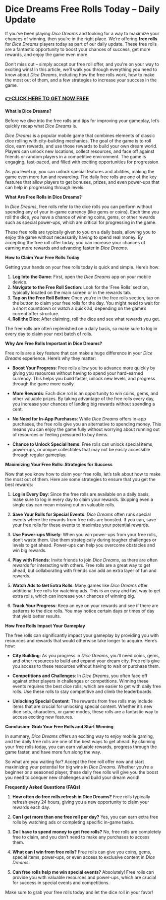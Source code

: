 # Dice Dreams Free Rolls Today – Daily Update

If you’ve been playing *Dice Dreams* and looking for a way to maximize your chances of winning, then you’re in the right place. We’re offering **free rolls** for *Dice Dreams* players today as part of our daily update. These free rolls are a fantastic opportunity to boost your chances of success, get more rewards, and enjoy the game even more.

Don’t miss out – simply accept our free roll offer, and you're on your way to exciting wins! In this article, we’ll walk you through everything you need to know about *Dice Dreams*, including how the free rolls work, how to make the most out of them, and a few strategies to increase your success in the game.

### [👉CLICK HERE TO GET NOW FREE](https://freeforyou.xyz/dice/dreams/)

**What Is Dice Dreams?**

Before we dive into the free rolls and tips for improving your gameplay, let’s quickly recap what *Dice Dreams* is. 

*Dice Dreams* is a popular mobile game that combines elements of classic dice rolling with city-building mechanics. The goal of the game is to roll dice, earn rewards, and use those rewards to build your own dream world. Players can unlock new locations, collect resources, and face off against friends or random players in a competitive environment. The game is engaging, fast-paced, and filled with exciting opportunities for progression.

As you level up, you can unlock special features and abilities, making the game even more fun and rewarding. The daily free rolls are one of the key features that allow players to get bonuses, prizes, and even power-ups that can help in progressing through levels.

**What Are Free Rolls in Dice Dreams?**

In *Dice Dreams*, free rolls refer to the dice rolls you can perform without spending any of your in-game currency (like gems or coins). Each time you roll the dice, you have a chance of winning coins, gems, or other rewards such as special power-ups, which are critical for progressing in the game.

These free rolls are typically given to you on a daily basis, allowing you to enjoy the game without necessarily having to spend real money. By accepting the free roll offer today, you can increase your chances of earning more rewards and advancing faster in *Dice Dreams*. 

**How to Claim Your Free Rolls Today**

Getting your hands on your free rolls today is quick and simple. Here’s how:

1. **Log Into the Game**: First, open the *Dice Dreams* app on your mobile device.
2. **Navigate to the Free Roll Section**: Look for the ‘Free Rolls’ section, typically located on the main screen or in the rewards tab.
3. **Tap on the Free Roll Button**: Once you’re in the free rolls section, tap on the button to claim your free rolls for the day. You might need to wait for a short countdown or watch a quick ad, depending on the game’s current offer structure.
4. **Roll the Dice**: After claiming, roll the dice and see what rewards you get. 

The free rolls are often replenished on a daily basis, so make sure to log in every day to claim your next batch of rolls.

**Why Are Free Rolls Important in Dice Dreams?**

Free rolls are a key feature that can make a huge difference in your *Dice Dreams* experience. Here’s why they matter:

- **Boost Your Progress**: Free rolls allow you to advance more quickly by giving you resources without having to spend your hard-earned currency. This helps you build faster, unlock new levels, and progress through the game more easily.
  
- **More Rewards**: Each dice roll is an opportunity to win coins, gems, and other valuable prizes. By taking advantage of the free rolls every day, you increase your chances of landing big rewards without spending a cent.
  
- **No Need for In-App Purchases**: While *Dice Dreams* offers in-app purchases, the free rolls give you an alternative to spending money. This means you can enjoy the game fully without worrying about running out of resources or feeling pressured to buy items.

- **Chance to Unlock Special Items**: Free rolls can unlock special items, power-ups, or unique collectibles that may not be easily accessible through regular gameplay. 

**Maximizing Your Free Rolls: Strategies for Success**

Now that you know how to claim your free rolls, let’s talk about how to make the most out of them. Here are some strategies to ensure that you get the best rewards:

1. **Log in Every Day**: Since the free rolls are available on a daily basis, make sure to log in every day to claim your rewards. Skipping even a single day can mean missing out on valuable rolls.

2. **Save Your Rolls for Special Events**: *Dice Dreams* often runs special events where the rewards from free rolls are boosted. If you can, save your free rolls for these events to maximize your potential rewards.

3. **Use Power-ups Wisely**: When you win power-ups from your free rolls, don’t waste them. Use them strategically during tougher challenges or levels to get ahead. Power-ups can help you overcome obstacles and win big rewards.

4. **Play with Friends**: Invite friends to join *Dice Dreams*, as there are often rewards for interacting with others. Free rolls are a great way to get ahead, but collaborating with friends can add an extra layer of fun and rewards.

5. **Watch Ads to Get Extra Rolls**: Many games like *Dice Dreams* offer additional free rolls for watching ads. This is an easy and fast way to get extra rolls, which can increase your chances of winning big.

6. **Track Your Progress**: Keep an eye on your rewards and see if there are patterns to the dice rolls. You may notice certain days or times of day that yield better results.

**How Free Rolls Impact Your Gameplay**

The free rolls can significantly impact your gameplay by providing you with resources and rewards that would otherwise take longer to acquire. Here’s how:

- **City Building**: As you progress in *Dice Dreams*, you’ll need coins, gems, and other resources to build and expand your dream city. Free rolls give you access to these resources without having to wait or purchase them.
  
- **Competitions and Challenges**: In *Dice Dreams*, you often face off against other players in challenges or competitions. Winning these events requires the best dice rolls, which are easier to get with daily free rolls. Use these rolls to stay competitive and climb the leaderboards.

- **Unlocking Special Content**: The rewards from free rolls may include items that are crucial for unlocking special content. Whether it’s new dice sets, characters, or game modes, these rolls are a fantastic way to access exciting new features.

**Conclusion: Grab Your Free Rolls and Start Winning**

In summary, *Dice Dreams* offers an exciting way to enjoy mobile gaming, and the daily free rolls are one of the best ways to get ahead. By claiming your free rolls today, you can earn valuable rewards, progress through the game faster, and have more fun along the way. 

So what are you waiting for? Accept the free roll offer now and start maximizing your potential for big wins in *Dice Dreams*. Whether you’re a beginner or a seasoned player, these daily free rolls will give you the boost you need to conquer new challenges and build your dream world!

**Frequently Asked Questions (FAQs)**

1. **How often do free rolls refresh in Dice Dreams?**
   Free rolls typically refresh every 24 hours, giving you a new opportunity to claim your rewards each day.

2. **Can I get more than one free roll per day?**
   Yes, you can earn extra free rolls by watching ads or completing specific in-game tasks.

3. **Do I have to spend money to get free rolls?**
   No, free rolls are completely free to claim, and you don’t need to make any purchases to access them.

4. **What can I win from free rolls?**
   Free rolls can give you coins, gems, special items, power-ups, or even access to exclusive content in *Dice Dreams*.

5. **Can free rolls help me win special events?**
   Absolutely! Free rolls can provide you with valuable resources and power-ups, which are crucial for success in special events and competitions.

Make sure to grab your free rolls today and let the dice roll in your favor!
